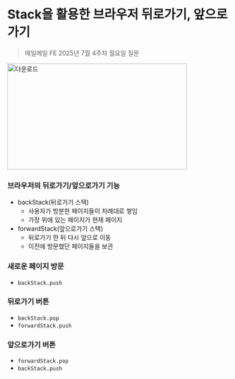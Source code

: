 # Stack을 활용한 브라우저 뒤로가기, 앞으로 가기

> 매일메일 FE 2025년 7월 4주차 월요일 질문

<img width="407" height="241" alt="다운로드" src="https://github.com/user-attachments/assets/7db5f38c-1d71-467a-bc6e-62170bd04207" />


### 브라우저의 뒤로가기/앞으로가기 기능
- backStack(뒤로가기 스택)
  - 사용자가 방분한 페이지들이 차례대로 쌓임
  - 가장 위에 있는 페이지가 현재 페이지
- forwardStack(앞으로가기 스택)
  - 뒤로가기 한 뒤 다시 앞으로 이동
  - 이전에 방문했던 페이지들을 보관

### 새로운 페이지 방문
- `backStack.push`

### 뒤로가기 버튼
- `backStack.pop`
- `forwardStack.push`

### 앞으로가기 버튼
- `forwardStack.pop`
- `backStack.push`
